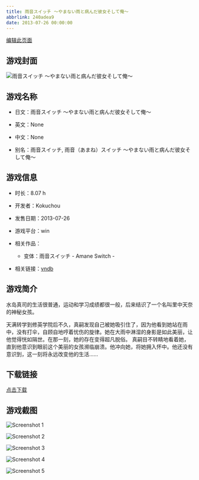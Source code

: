 ```yaml
---
title: 雨音スイッチ ～やまない雨と病んだ彼女そして俺～
abbrlink: 240adea9
date: 2013-07-26 00:00:00
---
```

[编辑此页面](https://github.com/ACG-3/ADV3-source/blob/main/source/_posts/games/%E9%9B%A8%E9%9F%B3%E3%82%B9%E3%82%A4%E3%83%83%E3%83%81%20%EF%BD%9E%E3%82%84%E3%81%BE%E3%81%AA%E3%81%84%E9%9B%A8%E3%81%A8%E7%97%85%E3%82%93%E3%81%A0%E5%BD%BC%E5%A5%B3%E3%81%9D%E3%81%97%E3%81%A6%E4%BF%BA%EF%BD%9E.md)

## 游戏封面

![雨音スイッチ ～やまない雨と病んだ彼女そして俺～](https%3A//pan.timero.xyz/onedrive/img_lib_001/%E9%9B%A8%E9%9F%B3%E3%82%B9%E3%82%A4%E3%83%83%E3%83%81%20%EF%BD%9E%E3%82%84%E3%81%BE%E3%81%AA%E3%81%84%E9%9B%A8%E3%81%A8%E7%97%85%E3%82%93%E3%81%A0%E5%BD%BC%E5%A5%B3%E3%81%9D%E3%81%97%E3%81%A6%E4%BF%BA%EF%BD%9E_cover.avif)


## 游戏名称

- 日文：雨音スイッチ ～やまない雨と病んだ彼女そして俺～
- 英文：None
- 中文：None

- 别名：雨音スイッチ, 雨音（あまね）スイッチ ～やまない雨と病んだ彼女そして俺～


## 游戏信息

- 时长：8.07 h
- 开发者：Kokuchou
- 发售日期：2013-07-26
- 游戏平台：win
- 相关作品：
   - 变体：雨音スイッチ - Amane Switch -

- 相关链接：[vndb](https://vndb.org/v12490)


## 游戏简介

水岛真司的生活很普通，运动和学习成绩都很一般，后来结识了一个名叫里中天奈的神秘女孩。

天满转学到修英学院后不久，真嗣发现自己被她吸引住了，因为他看到她站在雨中，没有打伞，自顾自地哼着忧伤的旋律。她在大雨中淋湿的身影是如此美丽，让他觉得恍如隔世。在那一刻，她的存在变得超凡脱俗。
真嗣目不转睛地看着她，直到他意识到眼前这个美丽的女孩濒临崩溃。他冲向她，将她拥入怀中。他还没有意识到，这一刻将永远改变他的生活......




## 下载链接

[点击下载](https://pan.timero.xyz/onedrive/adv_lib_001/%E9%9B%A8%E9%9F%B3%E3%82%B9%E3%82%A4%E3%83%83%E3%83%81%20%EF%BD%9E%E3%82%84%E3%81%BE%E3%81%AA%E3%81%84%E9%9B%A8%E3%81%A8%E7%97%85%E3%82%93%E3%81%A0%E5%BD%BC%E5%A5%B3%E3%81%9D%E3%81%97%E3%81%A6%E4%BF%BA%EF%BD%9E)


## 游戏截图


![Screenshot 1](https%3A//pan.timero.xyz/onedrive/img_lib_001/%E9%9B%A8%E9%9F%B3%E3%82%B9%E3%82%A4%E3%83%83%E3%83%81%20%EF%BD%9E%E3%82%84%E3%81%BE%E3%81%AA%E3%81%84%E9%9B%A8%E3%81%A8%E7%97%85%E3%82%93%E3%81%A0%E5%BD%BC%E5%A5%B3%E3%81%9D%E3%81%97%E3%81%A6%E4%BF%BA%EF%BD%9E_Screenshot_1.avif)

![Screenshot 2](https%3A//pan.timero.xyz/onedrive/img_lib_001/%E9%9B%A8%E9%9F%B3%E3%82%B9%E3%82%A4%E3%83%83%E3%83%81%20%EF%BD%9E%E3%82%84%E3%81%BE%E3%81%AA%E3%81%84%E9%9B%A8%E3%81%A8%E7%97%85%E3%82%93%E3%81%A0%E5%BD%BC%E5%A5%B3%E3%81%9D%E3%81%97%E3%81%A6%E4%BF%BA%EF%BD%9E_Screenshot_2.avif)

![Screenshot 3](https%3A//pan.timero.xyz/onedrive/img_lib_001/%E9%9B%A8%E9%9F%B3%E3%82%B9%E3%82%A4%E3%83%83%E3%83%81%20%EF%BD%9E%E3%82%84%E3%81%BE%E3%81%AA%E3%81%84%E9%9B%A8%E3%81%A8%E7%97%85%E3%82%93%E3%81%A0%E5%BD%BC%E5%A5%B3%E3%81%9D%E3%81%97%E3%81%A6%E4%BF%BA%EF%BD%9E_Screenshot_3.avif)

![Screenshot 4](https%3A//pan.timero.xyz/onedrive/img_lib_001/%E9%9B%A8%E9%9F%B3%E3%82%B9%E3%82%A4%E3%83%83%E3%83%81%20%EF%BD%9E%E3%82%84%E3%81%BE%E3%81%AA%E3%81%84%E9%9B%A8%E3%81%A8%E7%97%85%E3%82%93%E3%81%A0%E5%BD%BC%E5%A5%B3%E3%81%9D%E3%81%97%E3%81%A6%E4%BF%BA%EF%BD%9E_Screenshot_4.avif)

![Screenshot 5](https%3A//pan.timero.xyz/onedrive/img_lib_001/%E9%9B%A8%E9%9F%B3%E3%82%B9%E3%82%A4%E3%83%83%E3%83%81%20%EF%BD%9E%E3%82%84%E3%81%BE%E3%81%AA%E3%81%84%E9%9B%A8%E3%81%A8%E7%97%85%E3%82%93%E3%81%A0%E5%BD%BC%E5%A5%B3%E3%81%9D%E3%81%97%E3%81%A6%E4%BF%BA%EF%BD%9E_Screenshot_5.avif)

